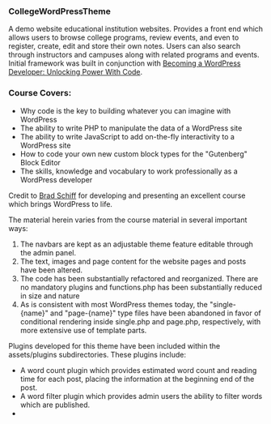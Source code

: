 ### CollegeWordPressTheme

<p>A demo website educational institution websites.  Provides a front end which allows users to browse college programs, review events, and even to register, create, edit and store their own notes.  Users can also search through instructors and campuses along with related programs and events. Initial framework was built in conjunction with <a href="https://www.udemy.com/course/become-a-wordpress-developer-php-javascript/">Becoming a WordPress Developer: Unlocking Power With Code</a>.</p>

<h3>Course Covers:</h3>
<ul>
<li>Why code is the key to building whatever you can imagine with WordPress</li>
<li>The ability to write PHP to manipulate the data of a WordPress site</li>
<li>The ability to write JavaScript to add on-the-fly interactivity to a WordPress site</li>
<li>How to code your own new custom block types for the "Gutenberg" Block Editor</li>
<li>The skills, knowledge and vocabulary to work professionally as a WordPress developer</li>
</ul>

<p>Credit to <a href="https://www.udemy.com/user/bradschiff/">Brad Schiff</a> for developing and presenting an excellent course which brings WordPress to life.</p>

<p>The material herein varies from the course material in several important ways:</p>

<ol>
<li>The navbars are kept as an adjustable theme feature editable through the admin panel.</li>
<li>The text, images and page content for the website pages and posts have been altered.</li>
<li>The code has been substantially refactored and reorganized.  There are no mandatory plugins and functions.php has been substantially reduced in size and nature</li>
<li>As is consistent with most WordPress themes today, the "single-{name}" and "page-{name}" type files have been abandoned in favor of conditional rendering inside single.php and page.php, respectively, with more extensive use of template parts.</li>
</ol>

<p>Plugins developed for this theme have been included within the assets/plugins subdirectories. These plugins include:</p>

<ul>
<li>A word count plugin which provides estimated word count and reading time for each post, placing the information at the beginning end of the post.</li>
<li>A word filter plugin which provides admin users the ability to filter words which are published.</li>
<li></li>
</ul>
